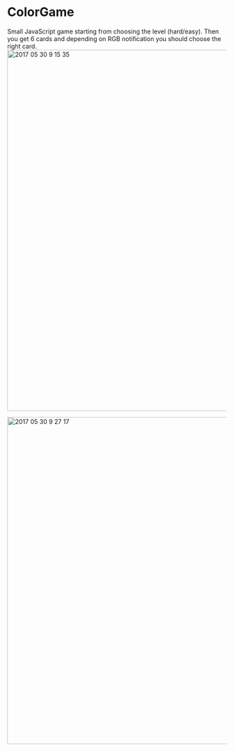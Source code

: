 # ColorGame
Small JavaScript game starting from choosing the level (hard/easy). Then you get 6 cards and depending on RGB notification
you should choose the right card. 
<img width="830" alt="2017 05 30 9 15 35" src="https://cloud.githubusercontent.com/assets/9945039/26570494/97ef893e-4519-11e7-8083-66b8d3ea34ad.png">

<img width="752" alt="2017 05 30 9 27 17" src="https://cloud.githubusercontent.com/assets/9945039/26570616/33d1b7f0-451a-11e7-8090-e2e15f805613.png">
